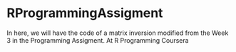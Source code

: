 # RProgrammingAssigment
In here, we will have the code of a matrix inversion modified from the Week 3 in the Programming Assigment. At R Programming Coursera
